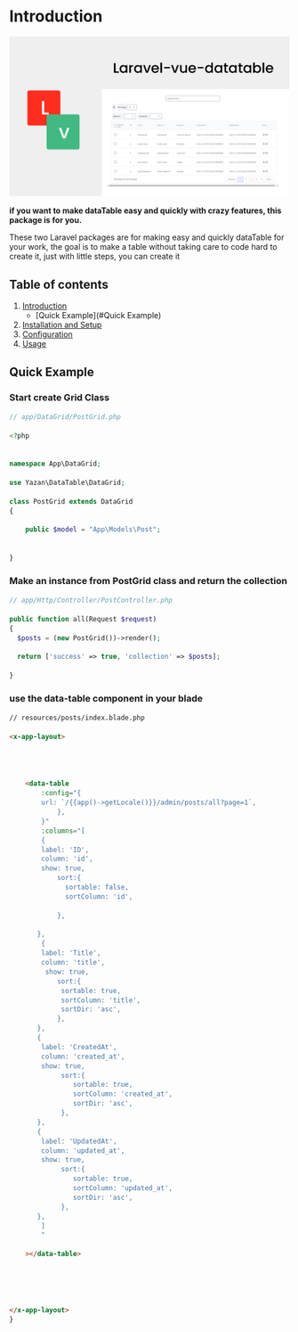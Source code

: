 # Introduction

<p align="center">
    <img src="art/intro-image.png" alt="laravel-vue-datatable intro image">
</p>

**if you want to make dataTable easy and quickly with crazy features, this package is for you.**

These two Laravel packages are for making easy and quickly dataTable for your work, the goal is to make a table without taking care to code hard to create it,  just  with little steps, you  can create it

## Table of contents

  1. [Introduction](1-introduction.md)
      * [Quick Example](#Quick Example)
  2. [Installation and Setup](2-Installation-and-Setup.md)
  3. [Configuration](3-Configuration.md)
  4. [Usage](4-Usage.md)




## Quick Example

### **Start create Grid Class**

```php
// app/DataGrid/PostGrid.php

<?php


namespace App\DataGrid;

use Yazan\DataTable\DataGrid;

class PostGrid extends DataGrid
{

    public $model = "App\Models\Post";


}

```

### **Make an instance from PostGrid class and return the collection**

```php
// app/Http/Controller/PostController.php

public function all(Request $request)
{ 
  $posts = (new PostGrid())->render();
    
  return ['success' => true, 'collection' => $posts];

}

```

### **use the data-table component in your blade**

```html
// resources/posts/index.blade.php

<x-app-layout>




    <data-table
        :config="{
        url: `/{{app()->getLocale()}}/admin/posts/all?page=1`,
            },
        }"
        :columns="[
        {
        label: 'ID',
        column: 'id',
        show: true,
            sort:{
              sortable: false,
              sortColumn: 'id',

            },

       },
        {
        label: 'Title',
        column: 'title',
         show: true,
            sort:{
             sortable: true,
             sortColumn: 'title',
             sortDir: 'asc',
            },
       },
       {
        label: 'CreatedAt',
        column: 'created_at',
        show: true,
             sort:{
                sortable: true,
                sortColumn: 'created_at',
                sortDir: 'asc',
             },
       },
       {
        label: 'UpdatedAt',
        column: 'updated_at',
        show: true,
             sort:{
                sortable: true,
                sortColumn: 'updated_at',
                sortDir: 'asc',
             },
       },
        ]
        "

    ></data-table>





</x-app-layout>
}

```
